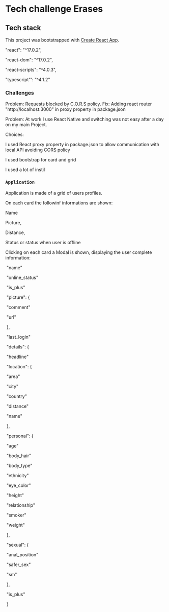 # Tech challenge Erases



## Tech stack

This project was bootstrapped with [Create React App](https://github.com/facebook/create-react-app).	

"react": "^17.0.2",

"react-dom": "^17.0.2",

"react-scripts": "^4.0.3",

"typescript"': "^4.1.2"

### Challenges

Problem: Requests blocked by C.O.R.S policy.
Fix: Adding react router "http://localhost:3000" in proxy property in package.json

Problem: At work I use React Native and  switching was not easy after a day on my main Project.



Choices:

I used React proxy property in package.json to allow communication with local API avoiding CORS policy

I used bootstrap for card and grid

I used a lot of instil

### `Application `

Application is made of a grid of users profiles.

On each card the followinf informations are shown:

Name

Picture, 

Distance,

Status or status when user is offline

Clicking on each card a Modal is shown, displaying the user complete information:

​    "name"

​    "online_status"

​    "is_plus"

​    "picture": {

​        "comment"

​        "url"

​    },

​    "last_login"

​    "details": {

​        "headline"

​        "location": {

​            "area"

​            "city"

​            "country"

​            "distance"

​            "name"

​        },

​        "personal": {

​            "age"

​            "body_hair"

​            "body_type"

​            "ethnicity"

​            "eye_color"

​            "height"

​            "relationship"

​            "smoker"

​            "weight"

​        },

​        "sexual": {

​            "anal_position"

​            "safer_sex"

​            "sm"

​        },

​        "is_plus"

​    }

